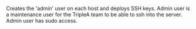 Creates the 'admin' user on each host and deploys SSH keys. Admin user is a maintenance user
for the TripleA team to be able to ssh into the server. Admin user has sudo access.
